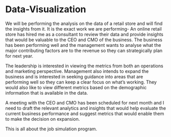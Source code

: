 # Data-Visualization 
We will be performing the analysis on the data of a retail store and will find the insights from it.
It is the exact work we are performing-
An online retail store has hired me as a consultant to review their data and provide insights that would be valuable to the CEO and CMO of the business. The business has been performing well and the management wants to analyse what the major contributing factors are to the revenue so they can strategically plan for next year.

The leadership is interested in viewing the metrics from both an operations and marketing perspective. Management also intends to expand the business and is interested in seeking guidance into areas that are performing well so they can keep a clear focus on what’s working. They would also like to view different metrics based on the demographic information that is available in the data.

A meeting with the CEO and CMO has been scheduled for next month and I need to draft the relevant analytics and insights that would help evaluate the current business performance and suggest metrics that would enable them to make the decision on expansion.

This is all about the job simulation program.
